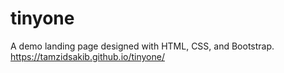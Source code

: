 # tinyone
A demo landing page designed with HTML, CSS, and Bootstrap.
https://tamzidsakib.github.io/tinyone/

